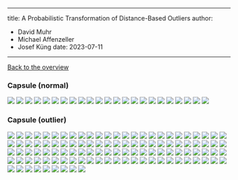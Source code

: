 
---
title: A Probabilistic Transformation of Distance-Based Outliers
author:
  - David Muhr
  - Michael Affenzeller
  - Josef Küng
date: 2023-07-11
---

[Back to the overview](/)

### Capsule (normal)

![](/images/capsule/normal/45.png)
![](/images/capsule/normal/46.png)
![](/images/capsule/normal/47.png)
![](/images/capsule/normal/48.png)
![](/images/capsule/normal/49.png)
![](/images/capsule/normal/50.png)
![](/images/capsule/normal/51.png)
![](/images/capsule/normal/52.png)
![](/images/capsule/normal/53.png)
![](/images/capsule/normal/54.png)
![](/images/capsule/normal/55.png)
![](/images/capsule/normal/56.png)
![](/images/capsule/normal/57.png)
![](/images/capsule/normal/58.png)
![](/images/capsule/normal/59.png)
![](/images/capsule/normal/60.png)
![](/images/capsule/normal/61.png)
![](/images/capsule/normal/62.png)
![](/images/capsule/normal/63.png)
![](/images/capsule/normal/64.png)
![](/images/capsule/normal/65.png)
![](/images/capsule/normal/66.png)
![](/images/capsule/normal/67.png)

### Capsule (outlier)

![](/images/capsule/outlier/0.png)
![](/images/capsule/outlier/1.png)
![](/images/capsule/outlier/10.png)
![](/images/capsule/outlier/100.png)
![](/images/capsule/outlier/101.png)
![](/images/capsule/outlier/102.png)
![](/images/capsule/outlier/103.png)
![](/images/capsule/outlier/104.png)
![](/images/capsule/outlier/105.png)
![](/images/capsule/outlier/106.png)
![](/images/capsule/outlier/107.png)
![](/images/capsule/outlier/108.png)
![](/images/capsule/outlier/109.png)
![](/images/capsule/outlier/11.png)
![](/images/capsule/outlier/110.png)
![](/images/capsule/outlier/111.png)
![](/images/capsule/outlier/112.png)
![](/images/capsule/outlier/113.png)
![](/images/capsule/outlier/114.png)
![](/images/capsule/outlier/115.png)
![](/images/capsule/outlier/116.png)
![](/images/capsule/outlier/117.png)
![](/images/capsule/outlier/118.png)
![](/images/capsule/outlier/119.png)
![](/images/capsule/outlier/12.png)
![](/images/capsule/outlier/120.png)
![](/images/capsule/outlier/121.png)
![](/images/capsule/outlier/122.png)
![](/images/capsule/outlier/123.png)
![](/images/capsule/outlier/124.png)
![](/images/capsule/outlier/125.png)
![](/images/capsule/outlier/126.png)
![](/images/capsule/outlier/127.png)
![](/images/capsule/outlier/128.png)
![](/images/capsule/outlier/129.png)
![](/images/capsule/outlier/13.png)
![](/images/capsule/outlier/130.png)
![](/images/capsule/outlier/131.png)
![](/images/capsule/outlier/14.png)
![](/images/capsule/outlier/15.png)
![](/images/capsule/outlier/16.png)
![](/images/capsule/outlier/17.png)
![](/images/capsule/outlier/18.png)
![](/images/capsule/outlier/19.png)
![](/images/capsule/outlier/2.png)
![](/images/capsule/outlier/20.png)
![](/images/capsule/outlier/21.png)
![](/images/capsule/outlier/22.png)
![](/images/capsule/outlier/23.png)
![](/images/capsule/outlier/24.png)
![](/images/capsule/outlier/25.png)
![](/images/capsule/outlier/26.png)
![](/images/capsule/outlier/27.png)
![](/images/capsule/outlier/28.png)
![](/images/capsule/outlier/29.png)
![](/images/capsule/outlier/3.png)
![](/images/capsule/outlier/30.png)
![](/images/capsule/outlier/31.png)
![](/images/capsule/outlier/32.png)
![](/images/capsule/outlier/33.png)
![](/images/capsule/outlier/34.png)
![](/images/capsule/outlier/35.png)
![](/images/capsule/outlier/36.png)
![](/images/capsule/outlier/37.png)
![](/images/capsule/outlier/38.png)
![](/images/capsule/outlier/39.png)
![](/images/capsule/outlier/4.png)
![](/images/capsule/outlier/40.png)
![](/images/capsule/outlier/41.png)
![](/images/capsule/outlier/42.png)
![](/images/capsule/outlier/43.png)
![](/images/capsule/outlier/44.png)
![](/images/capsule/outlier/5.png)
![](/images/capsule/outlier/6.png)
![](/images/capsule/outlier/68.png)
![](/images/capsule/outlier/69.png)
![](/images/capsule/outlier/7.png)
![](/images/capsule/outlier/70.png)
![](/images/capsule/outlier/71.png)
![](/images/capsule/outlier/72.png)
![](/images/capsule/outlier/73.png)
![](/images/capsule/outlier/74.png)
![](/images/capsule/outlier/75.png)
![](/images/capsule/outlier/76.png)
![](/images/capsule/outlier/77.png)
![](/images/capsule/outlier/78.png)
![](/images/capsule/outlier/79.png)
![](/images/capsule/outlier/8.png)
![](/images/capsule/outlier/80.png)
![](/images/capsule/outlier/81.png)
![](/images/capsule/outlier/82.png)
![](/images/capsule/outlier/83.png)
![](/images/capsule/outlier/84.png)
![](/images/capsule/outlier/85.png)
![](/images/capsule/outlier/86.png)
![](/images/capsule/outlier/87.png)
![](/images/capsule/outlier/88.png)
![](/images/capsule/outlier/89.png)
![](/images/capsule/outlier/9.png)
![](/images/capsule/outlier/90.png)
![](/images/capsule/outlier/91.png)
![](/images/capsule/outlier/92.png)
![](/images/capsule/outlier/93.png)
![](/images/capsule/outlier/94.png)
![](/images/capsule/outlier/95.png)
![](/images/capsule/outlier/96.png)
![](/images/capsule/outlier/97.png)
![](/images/capsule/outlier/98.png)
![](/images/capsule/outlier/99.png)
